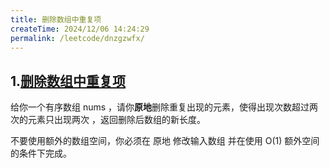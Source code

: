 ```yaml
---
title: 删除数组中重复项
createTime: 2024/12/06 14:24:29
permalink: /leetcode/dnzgzwfx/
---
```

## 1.[删除数组中重复项](https://leetcode.cn/problems/remove-duplicates-from-sorted-array-ii/description/)
给你一个有序数组 nums ，请你**原地**删除重复出现的元素，使得出现次数超过两次的元素只出现两次 ，返回删除后数组的新长度。

不要使用额外的数组空间，你必须在 原地 修改输入数组 并在使用 O(1) 额外空间的条件下完成。